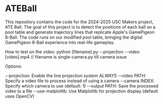 # ATEBall

This repository contains the code for the 2024-2025 USC Makers project, ATE Ball. The goal of this project is to detect the positions of each ball on a pool table and generate trajectory lines that replicate Apple's GamePigeon 8-Ball. The code runs on our modified pool table, bringing the digital GamePigeon 8-Ball experience into real-life gameplay.

How to test on the video:
python [filename].py --projection --video [video].mp4      // filename is single-camera.py till camera issue 

Options:

--projection: Enable the line projection system *ALWAYS*
--video PATH: Specify a video file to process instead of using a camera
--camera INDEX: Specify which camera to use (default: 1)
--output PATH: Save the processed video to a file
--use-matplotlib: Use Matplotlib for projection display (default uses OpenCV)

